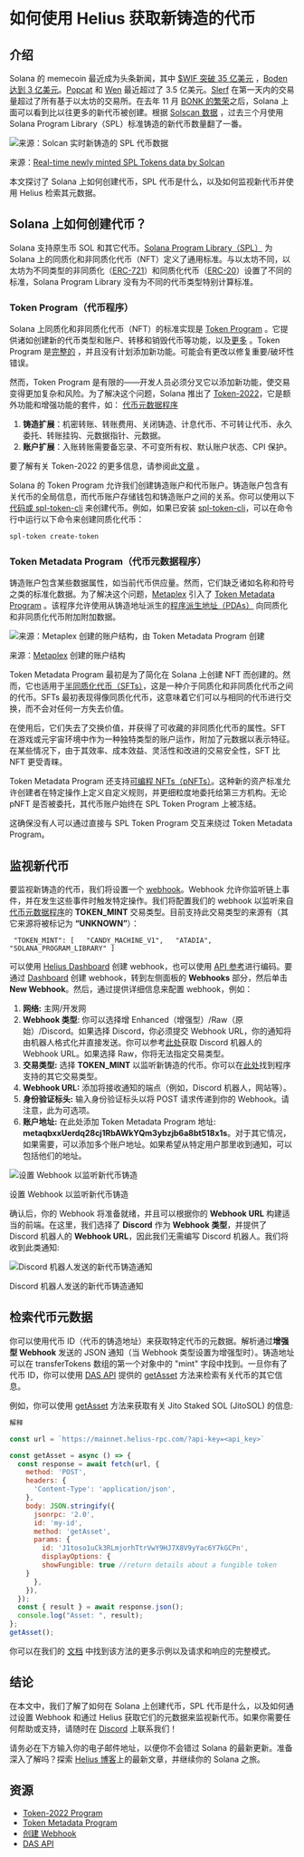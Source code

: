 # 如何使用 Helius 获取新铸造的代币

## 介绍

Solana 的 memecoin 最近成为头条新闻，其中 [$WIF 突破 35 亿美元](https://x.com/DegenerateNews/status/1773433976746565802?s=20) ，[Boden 达到 3 亿美元](https://x.com/DegenerateNews/status/1773439634313208311?s=20)。[Popcat](https://x.com/DegenerateNews/status/1773302167983583279?s=20) 和 [Wen](https://x.com/DegenerateNews/status/1772800622149943721?s=20) 最近超过了 3.5 亿美元。[Slerf](https://www.coindesk.com/markets/2024/03/19/solana-meme-coin-slerf-clocks-higher-trading-volume-than-all-of-ethereum/) 在第一天内的交易量超过了所有基于以太坊的交易所。在去年 11 月 [BONK 的繁荣](https://decrypt.co/206788/bonk-goes-boom-solana-meme-token-soars-1700-30-days-hit-all-time-high)之后，Solana 上面可以看到比以往更多的新代币被创建。根据 [Solscan 数据](https://analytics.solscan.io/overview) ，过去三个月使用 Solana Program Library（SPL）标准铸造的新代币数量翻了一番。

![来源：Solcan 实时新铸造的 SPL 代币数据](https://assets-global.website-files.com/641ba798c17bb180d832b666/660c30ba320730a0fe173e70_l-ntMgJhclCxcADpdg6plKCQK2yQP79ZCU4ET7ZOY2A43ZTqEo4bJOWGSKbfJLdfIkhQ0meyxUfxZNKbzHHrkk_ryb9hB9cBvoP6nkNlMmMDgt03zZA2tDsDJ7hDYRUhCIm8RUQyxegU1Ti9VBQLsu4.png)

来源：[Real-time newly minted SPL Tokens data by Solcan](https://www.umbraresearch.xyz/writings/mev-on-solana#value-capture)

本文探讨了 Solana 上如何创建代币，SPL 代币是什么，以及如何监视新代币并使用 Helius 检索其元数据。

## Solana 上如何创建代币？

Solana 支持原生币 SOL 和其它代币。[Solana Program Library（SPL）](https://spl.solana.com/) 为 Solana 上的同质化和非同质化代币（NFT）定义了通用标准。与以太坊不同，以太坊为不同类型的非同质化（[ERC-721](https://ethereum.org/en/developers/docs/standards/tokens/erc-721/)）和同质化代币（[ERC-20](https://ethereum.org/en/developers/docs/standards/tokens/erc-20/)）设置了不同的标准，Solana Program Library 没有为不同的代币类型特别计算标准。

### Token Program（代币程序）

Solana 上同质化和非同质化代币（NFT）的标准实现是 [Token Program](https://spl.solana.com/token) 。它提供诸如创建新的代币类型和账户、转移和销毁代币等功能，以及[更多](https://spl.solana.com/token#operational-overview) 。Token Program 是[完整的](https://spl.solana.com/token#status) ，并且没有计划添加新功能。可能会有更改以修复重要/破坏性错误。

然而，Token Program 是有限的——开发人员必须分叉它以添加新功能，使交易变得更加复杂和风险。为了解决这个问题，Solana 推出了 [Token-2022](https://spl.solana.com/token-2022)，它是额外功能和增强功能的套件，如：
[代币元数据程序](https://developers.metaplex.com/token-metadata)

1. **铸造扩展**：机密转账、转账费用、关闭铸造、计息代币、不可转让代币、永久委托、转账挂钩、元数据指针、元数据。
2. **账户扩展**：入账转账需要备忘录、不可变所有权、默认账户状态、CPI 保护。

要了解有关 Token-2022 的更多信息，请参阅此[文章](https://www.helius.dev/blog/plug-and-play-token-extensions) 。

Solana 的 Token Program 允许我们创建铸造账户和代币账户。铸造账户包含有关代币的全局信息，而代币账户存储钱包和铸造账户之间的关系。你可以使用以下[代码或 spl-token-cli](https://spl.solana.com/token#reference-guide) 来创建代币。例如，如果已安装 [spl-token-cli](https://spl.solana.com/token#setup)，可以在命令行中运行以下命令来创建同质化代币：

```bash
spl-token create-token
```

### Token Metadata Program（代币元数据程序）

铸造账户包含某些数据属性，如当前代币供应量。然而，它们缺乏诸如名称和符号之类的标准化数据。为了解决这个问题，[Metaplex](https://developers.metaplex.com/) 引入了 [Token Metadata Program](https://developers.metaplex.com/token-metadata) 。该程序允许使用从铸造地址派生的[程序派生地址（PDAs）](https://solanacookbook.com/core-concepts/pdas.html#facts) 向同质化和非同质化代币附加附加数据。

![来源：Metaplex 创建的账户结构，由 Token Metadata Program 创建](https://assets-global.website-files.com/641ba798c17bb180d832b666/660c30bb4423689c8dc5986e_wk-Cfl-GU9X5qCvHIgwrj9qBeIyDWbPbds9GlRAu3nHIo_92foOoBkQxylt8CtJXu9OOyug9wWJTB9uzm2nvZCI7uhBNDPoxC9sF3OTI6YTeuuXeWEJqJVC-ElXCR1XfAX8yMZM5bwMlI-4hpH_rbro.png)

来源：[Metaplex](https://developers.metaplex.com/token-metadata) 创建的账户结构

Token Metadata Program 最初是为了简化在 Solana 上创建 NFT 而创建的。然而，它也适用于[半同质化代币（SFTs）](https://developers.metaplex.com/token-metadata#semi-fungible-tokens)，这是一种介于同质化和非同质化代币之间的代币。SFTs 最初表现得像同质化代币，这意味着它们可以与相同的代币进行交换，而不会对任何一方失去价值。

在使用后，它们失去了交换价值，并获得了可收藏的非同质化代币的属性。SFT 在游戏或元宇宙环境中作为一种独特类型的账户运作，附加了元数据以表示特征。在某些情况下，由于其效率、成本效益、灵活性和改进的交易安全性，SFT 比 NFT 更受青睐。

Token Metadata Program 还支持[可编程 NFTs（pNFTs）](https://developers.metaplex.com/token-metadata/pnfts)。这种新的资产标准允许创建者在特定操作上定义自定义规则，并更细粒度地委托给第三方机构。无论 pNFT 是否被委托，其代币账户始终在 SPL Token Program 上被冻结。

这确保没有人可以通过直接与 SPL Token Program 交互来绕过 Token Metadata Program。

## 监视新代币

要监视新铸造的代币，我们将设置一个 [webhook](https://docs.helius.dev/webhooks-and-websockets/what-are-webhooks)。Webhook 允许你监听链上事件，并在发生这些事件时触发特定操作。我们将配置我们的 webhook 以监听来自[代币元数据程序](https://developers.metaplex.com/token-metadata)的 **TOKEN_MINT** 交易类型。目前支持此交易类型的来源有（其它来源将被标记为 **“UNKNOWN”**）：

```
 "TOKEN_MINT": [   "CANDY_MACHINE_V1",   "ATADIA",   "SOLANA_PROGRAM_LIBRARY" ]
```

可以使用 [Helius Dashboard](https://dev.helius.xyz/dashboard/app) 创建 webhook，也可以使用 [API 参考](https://dev.helius.xyz/dashboard/app)进行编码。要通过 [Dashboard](https://dev.helius.xyz/) 创建 webhook，转到左侧面板的 **Webhooks** 部分，然后单击 **New Webhook**。然后，通过提供详细信息来配置 webhook，例如：
1. **网络:** 主网/开发网
2. **Webhook 类型**: 你可以选择增 Enhanced（增强型）/Raw（原始）/Discord。如果选择 Discord，你必须提交 Webhook URL，你的通知将由机器人格式化并直接发送。你可以参考[此处](https://dev.helius.xyz/)获取 Discord 机器人的 Webhook URL。如果选择 Raw，你将无法指定交易类型。
3. **交易类型:** 选择 **TOKEN_MINT** 以监听新铸造的代币。你可以在[此处](https://support.discord.com/hc/en-us/articles/228383668-Intro-to-Webhooks)找到程序支持的其它交易类型。
4. **Webhook URL:** 添加将接收通知的端点（例如，Discord 机器人，网站等）。
5. **身份验证标头:** 输入身份验证标头以将 POST 请求传递到你的 Webhook。请注意，此为可选项。
6. **账户地址:** 在此处添加 Token Metadata Program 地址: **metaqbxxUerdq28cj1RbAWkYQm3ybzjb6a8bt518x1s**。对于其它情况，如果需要，可以添加多个账户地址。如果希望从特定用户那里收到通知，可以包括他们的地址。

![设置 Webhook 以监听新代币铸造](https://assets-global.website-files.com/641ba798c17bb180d832b666/660c30bbaa537601b89a3f03_StmUeJxPj66mcc4IvIW7GMvvyjgooCQ61M_kWSYEth8CLDUyTcbN8HLWsPV-0nDmLQpk2wIMCk-0RsySRtkeyKO21zMhcA-cFkUE-GtQ0ZAKc0CK8-gxy7ycfSOjrrgrBzFnIro-WdPHyCYcdJHMxAI.png)

设置 Webhook 以监听新代币铸造

确认后，你的 Webhook 将准备就绪，并且可以根据你的 **Webhook URL** 构建适当的前端。在这里，我们选择了 **Discord** 作为 **Webhook 类型**，并提供了 Discord 机器人的 **Webhook URL**，因此我们无需编写 Discord 机器人。我们将收到此类通知:

![Discord 机器人发送的新代币铸造通知](https://assets-global.website-files.com/641ba798c17bb180d832b666/660c30baaa33dda7f308c073_RqC6nilAG53cWMkx65Ia_vleqtgVlT1P6CfNKppCP52n7jY8CBNydxCAbLqkQ2flMY3Q1r_xHf3j1ErHOBTBhQMNOPtvu2oI3H-Sk-S4b1Xa1QbnMoDuOpzx8R9prNjCX692PcSaF8PUHYyQ0JlvV5c.png)

Discord 机器人发送的新代币铸造通知

## 检索代币元数据

你可以使用代币 ID（代币的铸造地址）来获取特定代币的元数据。解析通过**增强型 Webhook** 发送的 JSON 通知（当 Webhook 类型设置为增强型时）。铸造地址可以在 transferTokens 数组的第一个对象中的 "mint" 字段中找到。一旦你有了代币 ID，你可以使用 [DAS API](https://docs.helius.dev/compression-and-das-api/digital-asset-standard-das-api) 提供的 [getAsset](https://docs.helius.dev/compression-and-das-api/digital-asset-standard-das-api/get-asset) 方法来检索有关代币的其它信息。

例如，你可以使用 [getAsset](https://docs.helius.dev/compression-and-das-api/digital-asset-standard-das-api/get-asset) 方法来获取有关 Jito Staked SOL (JitoSOL) 的信息:

```javascript
解释

const url = `https://mainnet.helius-rpc.com/?api-key=<api_key>`

const getAsset = async () => {
  const response = await fetch(url, {
    method: 'POST',
    headers: {
      'Content-Type': 'application/json',
    },
    body: JSON.stringify({
      jsonrpc: '2.0',
      id: 'my-id',
      method: 'getAsset',
      params: {
        id: 'J1toso1uCk3RLmjorhTtrVwY9HJ7X8V9yYac6Y7kGCPn',
        displayOptions: {
	    showFungible: true //return details about a fungible token
	}
      },
    }),
  });
  const { result } = await response.json();
  console.log("Asset: ", result);
};
getAsset();
```

你可以在我们的 [文档](https://docs.helius.dev/compression-and-das-api/digital-asset-standard-das-api/get-asset) 中找到该方法的更多示例以及请求和响应的完整模式。

## 结论

在本文中，我们了解了如何在 Solana 上创建代币，SPL 代币是什么，以及如何通过设置 Webhook 和通过 Helius 获取它们的元数据来监视新代币。如果你需要任何帮助或支持，请随时在 [Discord](https://discord.gg/raeYgMjtDB) 上联系我们！

请务必在下方输入你的电子邮件地址，以便你不会错过 Solana 的最新更新。准备深入了解吗？探索 [Helius 博客](https://www.helius.dev/blog)上的最新文章，并继续你的 Solana 之旅。

## 资源

- [Token-2022 Program](https://spl.solana.com/token-2022)
- [Token Metadata Program](https://developers.metaplex.com/token-metadata)
- [创建 Webhook](https://docs.helius.dev/webhooks-and-websockets/api-reference/create-webhook)
- [DAS API](https://docs.helius.dev/compression-and-das-api/digital-asset-standard-das-api)